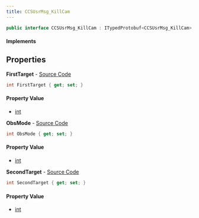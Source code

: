 ```yaml
---
title: CCSUsrMsg_KillCam
---
```


```csharp
public interface CCSUsrMsg_KillCam : ITypedProtobuf<CCSUsrMsg_KillCam>, INativeHandle, INetMessage<CCSUsrMsg_KillCam>, IDisposable
```

#### Implements

## Properties

**FirstTarget** - [Source Code](https://github.com/swiftly-solution/swiftlys2/blob/master/managed/src/SwiftlyS2.Generated/Protobufs/Interfaces/CCSUsrMsg_KillCam.cs#L21)

```csharp
int FirstTarget { get; set; }
```

#### Property Value

- [int](https://learn.microsoft.com/dotnet/api/system.int32)

**ObsMode** - [Source Code](https://github.com/swiftly-solution/swiftlys2/blob/master/managed/src/SwiftlyS2.Generated/Protobufs/Interfaces/CCSUsrMsg_KillCam.cs#L18)

```csharp
int ObsMode { get; set; }
```

#### Property Value

- [int](https://learn.microsoft.com/dotnet/api/system.int32)

**SecondTarget** - [Source Code](https://github.com/swiftly-solution/swiftlys2/blob/master/managed/src/SwiftlyS2.Generated/Protobufs/Interfaces/CCSUsrMsg_KillCam.cs#L24)

```csharp
int SecondTarget { get; set; }
```

#### Property Value

- [int](https://learn.microsoft.com/dotnet/api/system.int32)

